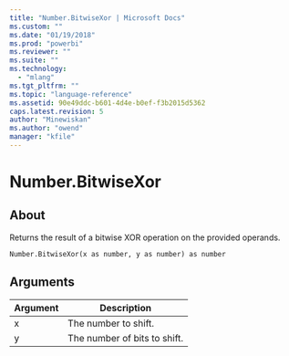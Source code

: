 ```yaml
---
title: "Number.BitwiseXor | Microsoft Docs"
ms.custom: ""
ms.date: "01/19/2018"
ms.prod: "powerbi"
ms.reviewer: ""
ms.suite: ""
ms.technology: 
  - "mlang"
ms.tgt_pltfrm: ""
ms.topic: "language-reference"
ms.assetid: 90e49ddc-b601-4d4e-b0ef-f3b2015d5362
caps.latest.revision: 5
author: "Minewiskan"
ms.author: "owend"
manager: "kfile"
---
```

# Number.BitwiseXor

  
## About  
Returns the result of a bitwise XOR operation on the provided operands.  
  
```  
Number.BitwiseXor(x as number, y as number) as number  
```  
  
## Arguments  
  
|Argument|Description|  
|------------|---------------|  
|x|The number to shift.|  
|y|The number of bits to shift.|  
  
